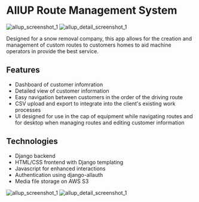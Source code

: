 # AllUP Route Management System

![allup_screenshot_1](https://user-images.githubusercontent.com/44758142/206787217-bc3bfa25-3709-43c8-a0b2-fe43a638a097.png)
![allup_detail_screenshot_1](https://user-images.githubusercontent.com/44758142/206823147-60759d62-8680-4b95-8c81-9cb4136d5d66.png)


Designed for a snow removal company, this app allows for the creation and management of custom routes to customers homes to aid machine operators in provide the best service.

## Features
- Dashboard of customer infomration
- Detailed view of customer information
- Easy navigation between customers in the order of the driving route
- CSV upload and export to integrate into the client's existing work processes
- UI designed for use in the cap of equipment while navigating routes and for desktop when managing routes and editing customer information

## Technologies
- Django backend
- HTML/CSS frontend with Django templating
- Javascript for enhanced interactions
- Authentication using django-allauth
- Media file storage on AWS S3

![allup_screenshot_1](https://user-images.githubusercontent.com/44758142/206787217-bc3bfa25-3709-43c8-a0b2-fe43a638a097.png)
![allup_detail_screenshot_1](https://user-images.githubusercontent.com/44758142/206823147-60759d62-8680-4b95-8c81-9cb4136d5d66.png)
